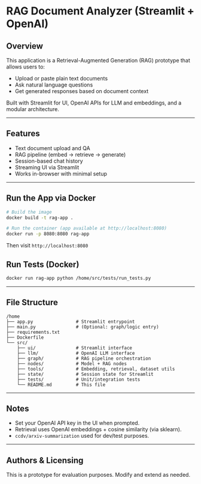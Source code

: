 # RAG Document Analyzer (Streamlit + OpenAI)

## Overview
This application is a Retrieval-Augmented Generation (RAG) prototype that allows users to:
- Upload or paste plain text documents
- Ask natural language questions
- Get generated responses based on document context

Built with Streamlit for UI, OpenAI APIs for LLM and embeddings, and a modular architecture.

---

## Features
- Text document upload and QA
- RAG pipeline (embed → retrieve → generate)
- Session-based chat history
- Streaming UI via Streamlit
- Works in-browser with minimal setup

---


## Run the App via Docker

```bash
# Build the image
docker build -t rag-app .

# Run the container (app available at http://localhost:8080)
docker run -p 8080:8080 rag-app
```
Then visit `http://localhost:8080`

## Run Tests (Docker)
```bash
docker run rag-app python /home/src/tests/run_tests.py
```

---

## File Structure
```
/home
├── app.py                # Streamlit entrypoint
├── main.py               # (Optional: graph/logic entry)
├── requirements.txt
├── Dockerfile
└── src/
    ├── ui/               # Streamlit interface
    ├── llm/              # OpenAI LLM interface
    ├── graph/            # RAG pipeline orchestration
    ├── nodes/            # Model + RAG nodes
    ├── tools/            # Embedding, retrieval, dataset utils
    ├── state/            # Session state for Streamlit
    ├── tests/            # Unit/integration tests
    └── README.md         # This file
```

---

## Notes
- Set your OpenAI API key in the UI when prompted.
- Retrieval uses OpenAI embeddings + cosine similarity (via sklearn).
- `ccdv/arxiv-summarization` used for dev/test purposes.

---

## Authors & Licensing
This is a prototype for evaluation purposes. Modify and extend as needed.